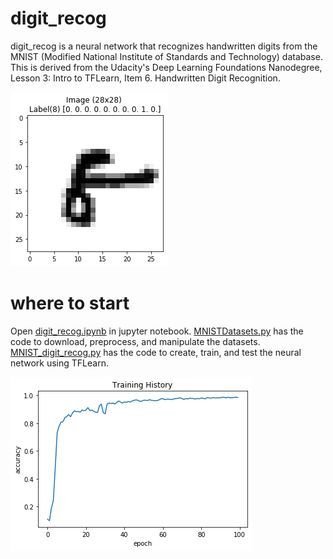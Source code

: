 # digit_recog

digit_recog is a neural network that recognizes handwritten digits from the MNIST (Modified National Institute of Standards and Technology) database. This is derived from the Udacity's Deep Learning Foundations Nanodegree, Lesson 3: Intro to TFLearn, Item 6. Handwritten Digit Recognition.

![Alt text](MNIST-8.png?raw=true)


# where to start

Open [digit_recog.ipynb](digit_recog.ipynb) in jupyter notebook. [MNISTDatasets.py](MNISTDatasets.py) has the code to download, preprocess, and manipulate the datasets. [MNIST_digit_recog.py](MNIST_digit_recog.py) has the code to create, train, and test the neural network using TFLearn.


![Alt text](training_history.png?raw=true)